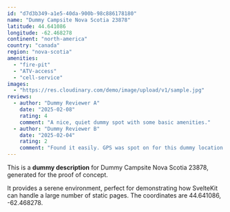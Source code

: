 ```yaml
---
id: "d7d3b349-a1e5-40da-900b-98c886178180"
name: "Dummy Campsite Nova Scotia 23878"
latitude: 44.641086
longitude: -62.468278
continent: "north-america"
country: "canada"
region: "nova-scotia"
amenities:
  - "fire-pit"
  - "ATV-access"
  - "cell-service"
images:
  - "https://res.cloudinary.com/demo/image/upload/v1/sample.jpg"
reviews:
  - author: "Dummy Reviewer A"
    date: "2025-02-08"
    rating: 4
    comment: "A nice, quiet dummy spot with some basic amenities."
  - author: "Dummy Reviewer B"
    date: "2025-02-04"
    rating: 2
    comment: "Found it easily. GPS was spot on for this dummy location."
---
```


This is a **dummy description** for Dummy Campsite Nova Scotia 23878, generated for the proof of concept.

It provides a serene environment, perfect for demonstrating how SvelteKit can handle a large number of static pages. The coordinates are 44.641086, -62.468278.
